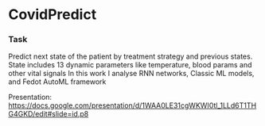 # CovidPredict
### Task

Predict next state of the patient by treatment strategy and previous states.
State includes 13 dynamic parameters like temperature, blood params and other vital signals
In this work I analyse RNN networks, Classic ML models, and Fedot AutoML framework 

Presentation: https://docs.google.com/presentation/d/1WAA0LE31cgWKWI0tl_1LLd6T1THG4GKD/edit#slide=id.p8
